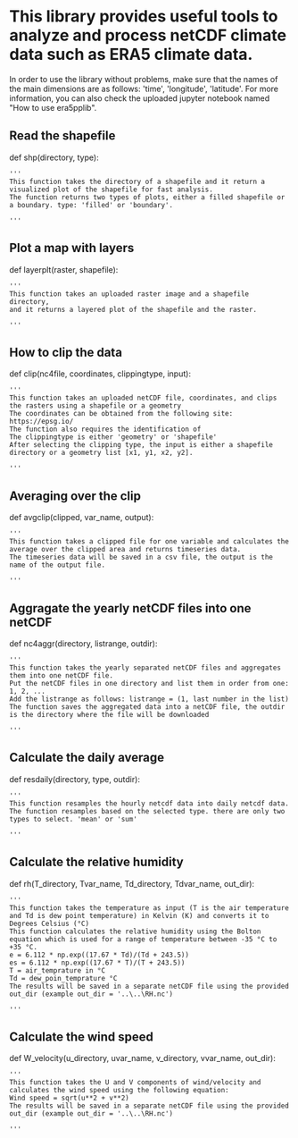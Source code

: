 # This library provides useful tools to analyze and process netCDF climate data such as ERA5 climate data.

In  order to use the library without problems, make sure that the names of the main dimensions are as follows: 'time', 'longitude', 'latitude'.
For more information, you can also check the  uploaded jupyter notebook named "How to use era5pplib".

## Read the shapefile

def shp(directory, type):
    
    '''
    This function takes the directory of a shapefile and it return a visualized plot of the shapefile for fast analysis.
    The function returns two types of plots, either a filled shapefile or a boundary. type: 'filled' or 'boundary'.

    '''
    
## Plot a map with layers

def layerplt(raster, shapefile):
    
    '''
    This function takes an uploaded raster image and a shapefile directory, 
    and it returns a layered plot of the shapefile and the raster.

    '''

## How to clip the data

def clip(nc4file, coordinates, clippingtype, input):

    '''
    This function takes an uploaded netCDF file, coordinates, and clips the rasters using a shapefile or a geometry  
    The coordinates can be obtained from the following site: https://epsg.io/
    The function also requires the identification of 
    The clippingtype is either 'geometry' or 'shapefile'
    After selecting the clipping type, the input is either a shapefile directory or a geometry list [x1, y1, x2, y2].
    
    '''

## Averaging over the clip

def avgclip(clipped, var_name, output):

    '''
    This function takes a clipped file for one variable and calculates the average over the clipped area and returns timeseries data.
    The timeseries data will be saved in a csv file, the output is the name of the output file.
    
    '''


## Aggragate the yearly netCDF files into one netCDF

def nc4aggr(directory, listrange, outdir):

    '''
    This function takes the yearly separated netCDF files and aggregates them into one netCDF file. 
    Put the netCDF files in one directory and list them in order from one: 1, 2, ...
    Add the listrange as follows: listrange = (1, last number in the list)
    The function saves the aggregated data into a netCDF file, the outdir is the directory where the file will be downloaded

    '''

## Calculate the daily average

def resdaily(directory, type,  outdir):

    '''
    This function resamples the hourly netcdf data into daily netcdf data.
    The function resamples based on the selected type. there are only two types to select. 'mean' or 'sum'

    '''

## Calculate the relative humidity
    
def rh(T_directory, Tvar_name, Td_directory, Tdvar_name, out_dir):
    
    '''
    This function takes the temperature as input (T is the air temperature and Td is dew point temperature) in Kelvin (K) and converts it to Degrees Celsius (°C)  
    This function calculates the relative humidity using the Bolton equation which is used for a range of temperature between -35 °C to +35 °C.
    e = 6.112 * np.exp((17.67 * Td)/(Td + 243.5))
    es = 6.112 * np.exp((17.67 * T)/(T + 243.5))
    T = air_temprature in °C
    Td = dew_poin_temprature °C
    The results will be saved in a separate netCDF file using the provided out_dir (example out_dir = '..\..\RH.nc')
    
    '''

## Calculate the wind speed

def W_velocity(u_directory, uvar_name, v_directory, vvar_name, out_dir):
    
    '''
    This function takes the U and V components of wind/velocity and calculates the wind speed using the following equation:
    Wind speed = sqrt(u**2 + v**2)
    The results will be saved in a separate netCDF file using the provided out_dir (example out_dir = '..\..\RH.nc')
  
    '''
